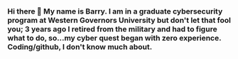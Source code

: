 ### Hi there 👋  My name is Barry.  I am in a graduate cybersecurity program at Western Governors University but don't let that fool you; 3 years ago I retired from the military and had to figure what to do, so...my cyber quest began with zero experience. Coding/github, I don't know much about.


